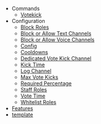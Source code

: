   - Commands
    - [Votekick](/Commands/Votekick.md)
  - Configuration
    - [Block Roles](/Configuration/Block%20Roles.md)
    - [Block or Allow Text Channels](/Configuration/Block%20or%20Allow%20Text%20Channels.md)
    - [Block or Allow Voice Channels](/Configuration/Block%20or%20Allow%20Voice%20Channels.md)
    - [Config](/Configuration/Config.md)
    - [Cooldowns](/Configuration/Cooldowns.md)
    - [Dedicated Vote Kick Channel](/Configuration/Dedicated%20Vote%20Kick%20Channel.md)
    - [Kick Time](/Configuration/Kick%20Time.md)
    - [Log Channel](/Configuration/Log%20Channel.md)
    - [Max Vote Kicks](/Configuration/Max%20Vote%20Kicks.md)
    - [Required Percentage](/Configuration/Required%20Percentage.md)
    - [Staff Roles](/Configuration/Staff%20Roles.md)
    - [Vote Time](/Configuration/Vote%20Time.md)
    - [Whitelist Roles](/Configuration/Whitelist%20Roles.md)
  - [Features](/Features.md)
  - [template](/template.md)